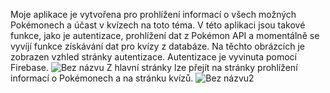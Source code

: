 Moje aplikace je vytvořena pro prohlížení informací o všech možných Pokémonech a účast v kvízech na toto téma. V této aplikaci jsou takové funkce, jako je autentizace, prohlížení dat z Pokémon API a momentálně se vyvíjí funkce získávání dat pro kvízy z databáze. 
Na těchto obrázcích je zobrazen vzhled stránky autentizace. Autentizace je vyvinuta pomocí Firebase. 
![Bez názvu](https://github.com/anhelina-sadovnikova/kotlin-app/assets/110482666/357abd07-d6b3-41e3-8834-9b620de37f49)
Z hlavní stránky lze přejít na stránky prohlížení informací o Pokémonech a na stránku kvízů.
![Bez názvu2](https://github.com/anhelina-sadovnikova/kotlin-app/assets/110482666/284476fd-b7b3-4f93-87e6-893044ebb083)

